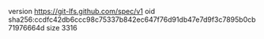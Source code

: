 version https://git-lfs.github.com/spec/v1
oid sha256:ccdfc42db6ccc98c75337b842ec647f76d91db47e7d9f3c7895b0cb71976664d
size 3316
